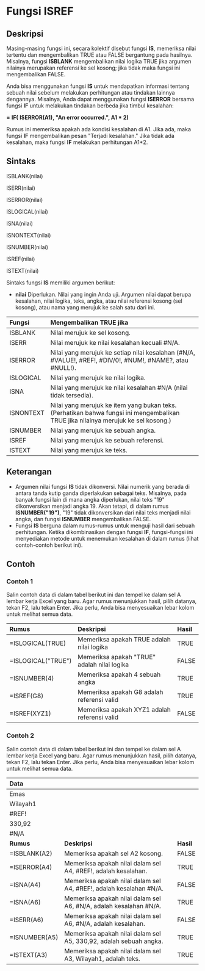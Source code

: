 # Fungsi ISREF

## Deskripsi

Masing-masing fungsi ini, secara kolektif disebut fungsi **IS**, memeriksa nilai tertentu dan mengembalikan TRUE atau FALSE bergantung pada hasilnya. Misalnya, fungsi **ISBLANK** mengembalikan nilai logika TRUE jika argumen nilainya merupakan referensi ke sel kosong; jika tidak maka fungsi ini mengembalikan FALSE.

Anda bisa menggunakan fungsi **IS** untuk mendapatkan informasi tentang sebuah nilai sebelum melakukan perhitungan atau tindakan lainnya dengannya. Misalnya, Anda dapat menggunakan fungsi **ISERROR** bersama fungsi **IF** untuk melakukan tindakan berbeda jika timbul kesalahan:

**=** **IF\(** **ISERROR\(A1\), "An error occurred.", A1 \* 2\)**

Rumus ini memeriksa apakah ada kondisi kesalahan di A1. Jika ada, maka fungsi **IF** mengembalikan pesan "Terjadi kesalahan." Jika tidak ada kesalahan, maka fungsi **IF** melakukan perhitungan A1\*2.

## Sintaks

ISBLANK\(nilai\)

ISERR\(nilai\)

ISERROR\(nilai\)

ISLOGICAL\(nilai\)

ISNA\(nilai\)

ISNONTEXT\(nilai\)

ISNUMBER\(nilai\)

ISREF\(nilai\)

ISTEXT\(nilai\)

Sintaks fungsi **IS** memiliki argumen berikut:

* **nilai**    Diperlukan. Nilai yang ingin Anda uji. Argumen nilai dapat berupa kesalahan, nilai logika, teks, angka, atau nilai referensi kosong \(sel kosong\), atau nama yang merujuk ke salah satu dari ini.

| **Fungsi** | **Mengembalikan TRUE jika** |
| :--- | :--- |
| ISBLANK | Nilai merujuk ke sel kosong. |
| ISERR | Nilai merujuk ke nilai kesalahan kecuali \#N/A. |
| ISERROR | Nilai yang merujuk ke setiap nilai kesalahan \(\#N/A, \#VALUE!, \#REF!, \#DIV/0!, \#NUM!, \#NAME?, atau \#NULL!\). |
| ISLOGICAL | Nilai yang merujuk ke nilai logika. |
| ISNA | Nilai yang merujuk ke nilai kesalahan \#N/A \(nilai tidak tersedia\). |
| ISNONTEXT | Nilai yang merujuk ke item yang bukan teks. \(Perhatikan bahwa fungsi ini mengembalikan TRUE jika nilainya merujuk ke sel kosong.\) |
| ISNUMBER | Nilai yang merujuk ke sebuah angka. |
| ISREF | Nilai yang merujuk ke sebuah referensi. |
| ISTEXT | Nilai yang merujuk ke teks. |

## Keterangan

* Argumen nilai fungsi **IS** tidak dikonversi. Nilai numerik yang berada di antara tanda kutip ganda diperlakukan sebagai teks. Misalnya, pada banyak fungsi lain di mana angka diperlukan, nilai teks "19" dikonversikan menjadi angka 19. Akan tetapi, di dalam rumus **ISNUMBER\("19"\)**, "19" tidak dikonversikan dari nilai teks menjadi nilai angka, dan fungsi **ISNUMBER** mengembalikan FALSE.
* Fungsi **IS** berguna dalam rumus-rumus untuk menguji hasil dari sebuah perhitungan. Ketika dikombinasikan dengan fungsi **IF**, fungsi-fungsi ini menyediakan metode untuk menemukan kesalahan di dalam rumus \(lihat contoh-contoh berikut ini\).

## Contoh

### Contoh 1

Salin contoh data di dalam tabel berikut ini dan tempel ke dalam sel A lembar kerja Excel yang baru. Agar rumus menunjukkan hasil, pilih datanya, tekan F2, lalu tekan Enter. Jika perlu, Anda bisa menyesuaikan lebar kolom untuk melihat semua data.

| **Rumus** | **Deskripsi** | **Hasil** |
| :--- | :--- | :--- |
| =ISLOGICAL\(TRUE\) | Memeriksa apakah TRUE adalah nilai logika | TRUE |
| =ISLOGICAL\("TRUE"\) | Memeriksa apakah "TRUE" adalah nilai logika | FALSE |
| =ISNUMBER\(4\) | Memeriksa apakah 4 sebuah angka | TRUE |
| =ISREF\(G8\) | Memeriksa apakah G8 adalah referensi valid | TRUE |
| =ISREF\(XYZ1\) | Memeriksa apakah XYZ1 adalah referensi valid | FALSE |

### Contoh 2

Salin contoh data di dalam tabel berikut ini dan tempel ke dalam sel A lembar kerja Excel yang baru. Agar rumus menunjukkan hasil, pilih datanya, tekan F2, lalu tekan Enter. Jika perlu, Anda bisa menyesuaikan lebar kolom untuk melihat semua data.

| **Data** |  |  |
| :--- | :--- | :--- |
| Emas |  |  |
| Wilayah1 |  |  |
| \#REF! |  |  |
| 330,92 |  |  |
| \#N/A |  |  |
| **Rumus** | **Deskripsi** | **Hasil** |
| =ISBLANK\(A2\) | Memeriksa apakah sel A2 kosong. | FALSE |
| =ISERROR\(A4\) | Memeriksa apakah nilai dalam sel A4, \#REF!, adalah kesalahan. | TRUE |
| =ISNA\(A4\) | Memeriksa apakah nilai dalam sel A4, \#REF!, adalah kesalahan \#N/A. | FALSE |
| =ISNA\(A6\) | Memeriksa apakah nilai dalam sel A6, \#N/A, adalah kesalahan \#N/A. | TRUE |
| =ISERR\(A6\) | Memeriksa apakah nilai dalam sel A6, \#N/A, adalah kesalahan. | FALSE |
| =ISNUMBER\(A5\) | Memeriksa apakah nilai dalam sel A5, 330,92, adalah sebuah angka. | TRUE |
| =ISTEXT\(A3\) | Memeriksa apakah nilai dalam sel A3, Wilayah1, adalah teks. | TRUE |

